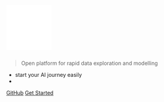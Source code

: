 
# <img src="./media/mo.svg" width="120" height="120" />

> Open platform for rapid data exploration and modelling

* start your AI journey easily
* 

[GitHub](https://github.com/momodel)
[Get Started](#平台介绍)
